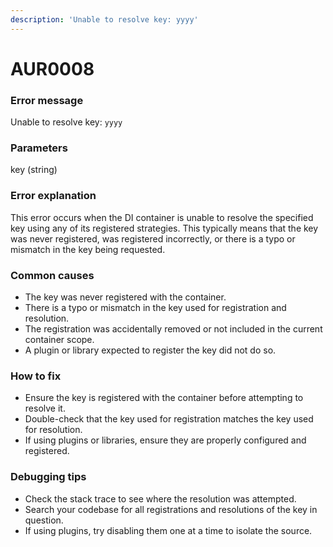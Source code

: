 ```yaml
---
description: 'Unable to resolve key: yyyy'
---
```


# AUR0008

### **Error message**

Unable to resolve key: `yyyy`

### **Parameters**

key (string)

### Error explanation

This error occurs when the DI container is unable to resolve the specified key using any of its registered strategies. This typically means that the key was never registered, was registered incorrectly, or there is a typo or mismatch in the key being requested.

### Common causes

- The key was never registered with the container.
- There is a typo or mismatch in the key used for registration and resolution.
- The registration was accidentally removed or not included in the current container scope.
- A plugin or library expected to register the key did not do so.

### How to fix

- Ensure the key is registered with the container before attempting to resolve it.
- Double-check that the key used for registration matches the key used for resolution.
- If using plugins or libraries, ensure they are properly configured and registered.

### Debugging tips

- Check the stack trace to see where the resolution was attempted.
- Search your codebase for all registrations and resolutions of the key in question.
- If using plugins, try disabling them one at a time to isolate the source.
